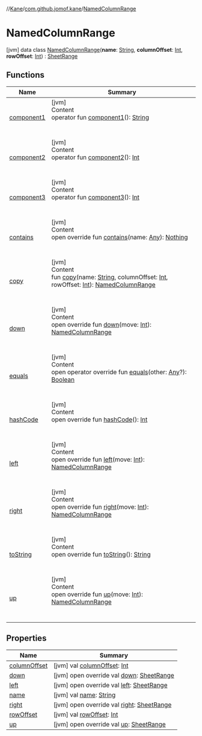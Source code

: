 //[Kane](../../index.md)/[com.github.jomof.kane](../index.md)/[NamedColumnRange](index.md)



# NamedColumnRange  
 [jvm] data class [NamedColumnRange](index.md)(**name**: [String](https://kotlinlang.org/api/latest/jvm/stdlib/kotlin/-string/index.html), **columnOffset**: [Int](https://kotlinlang.org/api/latest/jvm/stdlib/kotlin/-int/index.html), **rowOffset**: [Int](https://kotlinlang.org/api/latest/jvm/stdlib/kotlin/-int/index.html)) : [SheetRange](../-sheet-range/index.md)   


## Functions  
  
|  Name|  Summary| 
|---|---|
| [component1](component1.md)| [jvm]  <br>Content  <br>operator fun [component1](component1.md)(): [String](https://kotlinlang.org/api/latest/jvm/stdlib/kotlin/-string/index.html)  <br><br><br>
| [component2](component2.md)| [jvm]  <br>Content  <br>operator fun [component2](component2.md)(): [Int](https://kotlinlang.org/api/latest/jvm/stdlib/kotlin/-int/index.html)  <br><br><br>
| [component3](component3.md)| [jvm]  <br>Content  <br>operator fun [component3](component3.md)(): [Int](https://kotlinlang.org/api/latest/jvm/stdlib/kotlin/-int/index.html)  <br><br><br>
| [contains](contains.md)| [jvm]  <br>Content  <br>open override fun [contains](contains.md)(name: [Any](https://kotlinlang.org/api/latest/jvm/stdlib/kotlin/-any/index.html)): [Nothing](https://kotlinlang.org/api/latest/jvm/stdlib/kotlin/-nothing/index.html)  <br><br><br>
| [copy](copy.md)| [jvm]  <br>Content  <br>fun [copy](copy.md)(name: [String](https://kotlinlang.org/api/latest/jvm/stdlib/kotlin/-string/index.html), columnOffset: [Int](https://kotlinlang.org/api/latest/jvm/stdlib/kotlin/-int/index.html), rowOffset: [Int](https://kotlinlang.org/api/latest/jvm/stdlib/kotlin/-int/index.html)): [NamedColumnRange](index.md)  <br><br><br>
| [down](down.md)| [jvm]  <br>Content  <br>open override fun [down](down.md)(move: [Int](https://kotlinlang.org/api/latest/jvm/stdlib/kotlin/-int/index.html)): [NamedColumnRange](index.md)  <br><br><br>
| [equals](https://kotlinlang.org/api/latest/jvm/stdlib/kotlin/-any/equals.html)| [jvm]  <br>Content  <br>open operator override fun [equals](https://kotlinlang.org/api/latest/jvm/stdlib/kotlin/-any/equals.html)(other: [Any](https://kotlinlang.org/api/latest/jvm/stdlib/kotlin/-any/index.html)?): [Boolean](https://kotlinlang.org/api/latest/jvm/stdlib/kotlin/-boolean/index.html)  <br><br><br>
| [hashCode](https://kotlinlang.org/api/latest/jvm/stdlib/kotlin/-any/hash-code.html)| [jvm]  <br>Content  <br>open override fun [hashCode](https://kotlinlang.org/api/latest/jvm/stdlib/kotlin/-any/hash-code.html)(): [Int](https://kotlinlang.org/api/latest/jvm/stdlib/kotlin/-int/index.html)  <br><br><br>
| [left](left.md)| [jvm]  <br>Content  <br>open override fun [left](left.md)(move: [Int](https://kotlinlang.org/api/latest/jvm/stdlib/kotlin/-int/index.html)): [NamedColumnRange](index.md)  <br><br><br>
| [right](right.md)| [jvm]  <br>Content  <br>open override fun [right](right.md)(move: [Int](https://kotlinlang.org/api/latest/jvm/stdlib/kotlin/-int/index.html)): [NamedColumnRange](index.md)  <br><br><br>
| [toString](to-string.md)| [jvm]  <br>Content  <br>open override fun [toString](to-string.md)(): [String](https://kotlinlang.org/api/latest/jvm/stdlib/kotlin/-string/index.html)  <br><br><br>
| [up](up.md)| [jvm]  <br>Content  <br>open override fun [up](up.md)(move: [Int](https://kotlinlang.org/api/latest/jvm/stdlib/kotlin/-int/index.html)): [NamedColumnRange](index.md)  <br><br><br>


## Properties  
  
|  Name|  Summary| 
|---|---|
| [columnOffset](index.md#com.github.jomof.kane/NamedColumnRange/columnOffset/#/PointingToDeclaration/)|  [jvm] val [columnOffset](index.md#com.github.jomof.kane/NamedColumnRange/columnOffset/#/PointingToDeclaration/): [Int](https://kotlinlang.org/api/latest/jvm/stdlib/kotlin/-int/index.html)   <br>
| [down](index.md#com.github.jomof.kane/NamedColumnRange/down/#/PointingToDeclaration/)|  [jvm] open override val [down](index.md#com.github.jomof.kane/NamedColumnRange/down/#/PointingToDeclaration/): [SheetRange](../-sheet-range/index.md)   <br>
| [left](index.md#com.github.jomof.kane/NamedColumnRange/left/#/PointingToDeclaration/)|  [jvm] open override val [left](index.md#com.github.jomof.kane/NamedColumnRange/left/#/PointingToDeclaration/): [SheetRange](../-sheet-range/index.md)   <br>
| [name](index.md#com.github.jomof.kane/NamedColumnRange/name/#/PointingToDeclaration/)|  [jvm] val [name](index.md#com.github.jomof.kane/NamedColumnRange/name/#/PointingToDeclaration/): [String](https://kotlinlang.org/api/latest/jvm/stdlib/kotlin/-string/index.html)   <br>
| [right](index.md#com.github.jomof.kane/NamedColumnRange/right/#/PointingToDeclaration/)|  [jvm] open override val [right](index.md#com.github.jomof.kane/NamedColumnRange/right/#/PointingToDeclaration/): [SheetRange](../-sheet-range/index.md)   <br>
| [rowOffset](index.md#com.github.jomof.kane/NamedColumnRange/rowOffset/#/PointingToDeclaration/)|  [jvm] val [rowOffset](index.md#com.github.jomof.kane/NamedColumnRange/rowOffset/#/PointingToDeclaration/): [Int](https://kotlinlang.org/api/latest/jvm/stdlib/kotlin/-int/index.html)   <br>
| [up](index.md#com.github.jomof.kane/NamedColumnRange/up/#/PointingToDeclaration/)|  [jvm] open override val [up](index.md#com.github.jomof.kane/NamedColumnRange/up/#/PointingToDeclaration/): [SheetRange](../-sheet-range/index.md)   <br>

